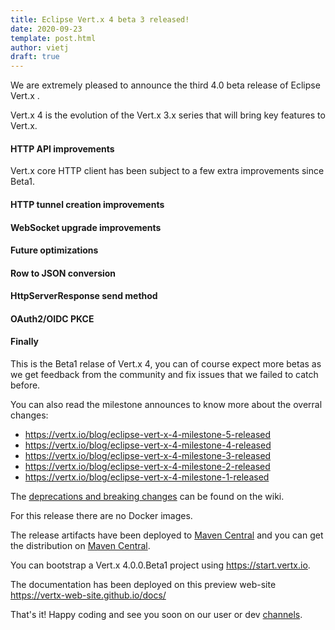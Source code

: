 ```yaml
---
title: Eclipse Vert.x 4 beta 3 released!
date: 2020-09-23
template: post.html
author: vietj
draft: true
---
```


We are extremely pleased to announce the third 4.0 beta release of Eclipse Vert.x .

Vert.x 4 is the evolution of the Vert.x 3.x series that will bring key features to Vert.x.

#### HTTP API improvements

Vert.x core HTTP client has been subject to a few extra improvements since Beta1.






#### HTTP tunnel creation improvements

#### WebSocket upgrade improvements

#### Future optimizations

#### Row to JSON conversion

#### HttpServerResponse send method

#### OAuth2/OIDC PKCE


#### Finally

This is the Beta1 relase of Vert.x 4, you can of course expect more betas as we get feedback from the community and fix issues that we failed to catch before.

You can also read the milestone announces to know more about the overral changes:

- https://vertx.io/blog/eclipse-vert-x-4-milestone-5-released
- https://vertx.io/blog/eclipse-vert-x-4-milestone-4-released
- https://vertx.io/blog/eclipse-vert-x-4-milestone-3-released
- https://vertx.io/blog/eclipse-vert-x-4-milestone-2-released
- https://vertx.io/blog/eclipse-vert-x-4-milestone-1-released

The [deprecations and breaking changes](https://github.com/vert-x3/wiki/wiki/4.0.0-Deprecations-and-breaking-changes)
 can be found on the wiki.

For this release there are no Docker images.

The release artifacts have been deployed to [Maven Central](https://search.maven.org/search?q=g:io.vertx%20AND%20v:4.0.0.Beta1) and you can get the distribution on [Maven Central](https://repo1.maven.org/maven2/io/vertx/vertx-stack-manager/4.0.0.Beta1/).

You can bootstrap a Vert.x 4.0.0.Beta1 project using https://start.vertx.io.

The documentation has been deployed on this preview web-site https://vertx-web-site.github.io/docs/

That's it! Happy coding and see you soon on our user or dev [channels](https://vertx.io/community).
